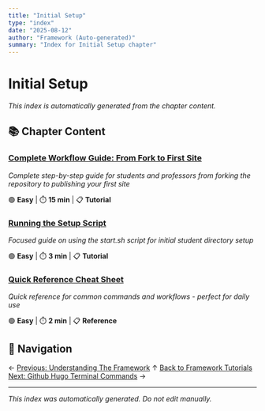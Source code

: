 ```yaml
---
title: "Initial Setup"
type: "index"
date: "2025-08-12"
author: "Framework (Auto-generated)"
summary: "Index for Initial Setup chapter"
---
```


# Initial Setup

*This index is automatically generated from the chapter content.*

## 📚 Chapter Content

### [Complete Workflow Guide: From Fork to First Site](01_complete_workflow_guide.md)
*Complete step-by-step guide for students and professors from forking the repository to publishing your first site*

🟢 **Easy** | ⏱️ **15 min** | 📋 **Tutorial**

### [Running the Setup Script](05_running_the_setup_script.md)
*Focused guide on using the start.sh script for initial student directory setup*

🟢 **Easy** | ⏱️ **3 min** | 📋 **Tutorial**

### [Quick Reference Cheat Sheet](A_quick_reference_cheat_sheet.md)
*Quick reference for common commands and workflows - perfect for daily use*

🟢 **Easy** | ⏱️ **2 min** | 📋 **Reference**

## 🧭 Navigation

← [Previous: Understanding The Framework](../01_understanding_the_framework/00_index.md)
↑ [Back to Framework Tutorials](../00_master_index.md)
[Next: Github Hugo Terminal Commands](../A_github_hugo_terminal_commands/00_index.md) →

---

*This index was automatically generated. Do not edit manually.*